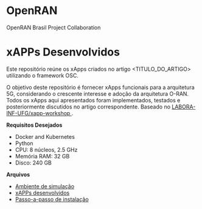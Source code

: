 # OpenRAN
OpenRAN Brasil Project Collaboration


# xAPPs Desenvolvidos

Este repositório reúne os xApps criados no artigo <TITULO_DO_ARTIGO> utilizando o framework OSC.

O objetivo deste repositório é fornecer xApps funcionais para a arquitetura 5G, considerando o crescente interesse e adoção da arquitetura O-RAN. Todos os xApps aqui apresentados foram implementados, testados e posteriormente discutidos no artigo correspondente. 
Baseado no [LABORA-INF-UFG/xapp-workshop ](https://github.com/LABORA-INF-UFG/xapp-workshop.git). 

**Requisitos Desejados**
- Docker and Kubernetes
- Python
- CPU: 8 núcleos, 2.5 GHz
- Memória RAM: 32 GB
- Disco: 240 GB

**Arquivos**
- [Ambiente de simulação](OpenRAN/Setup.md)
- [xAPPs desenvolvidos]()
- [Passo-a-passo de instalação]()
